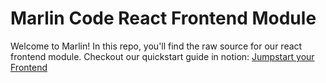 # Marlin Code React Frontend Module
Welcome to Marlin! In this repo, you'll find the raw source for our react frontend module. Checkout our quickstart guide in notion: [Jumpstart your Frontend](https://www.notion.so/marlincode/Jumpstart-Your-Frontend-3788900c2f2843a29da725fbbb3d6aa1)
